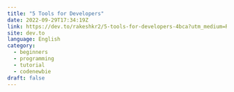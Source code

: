 ```yaml
---
title: "5 Tools for Developers"
date: 2022-09-29T17:34:19Z
link: https://dev.to/rakeshkr2/5-tools-for-developers-4bca?utm_medium=RSS&utm_source=news.12bit.vn
site: dev.to
language: English
category:
  - beginners
  - programming
  - tutorial
  - codenewbie
draft: false
---
```

